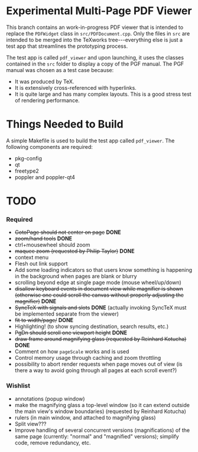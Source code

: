 Experimental Multi-Page PDF Viewer
==================================

This branch contains an work-in-progress PDF viewer that is intended to replace
the `PDFWidget` class in `src/PDFDocument.cpp`. Only the files in `src` are
intended to be merged into the TeXworks tree---everything else is just a test
app that streamlines the prototyping process.

The test app is called `pdf_viewer` and upon launching, it uses the classes
contained in the `src` folder to display a copy of the PGF manual. The PGF
manual was chosen as a test case because:

  - It was produced by TeX.
  - It is extensively cross-referenced with hyperlinks.
  - It is quite large and has many complex layouts. This is a good stress test
    of rendering performance.


Things Needed to Build
======================

A simple Makefile is used to build the test app called `pdf_viewer`. The
following components are required:

  - pkg-config
  - qt
  - freetype2
  - poppler and poppler-qt4


TODO
====
### Required
 - ~~GotoPage should not center on page~~ __DONE__
 - ~~zoom/hand tools~~ __DONE__
 - ctrl+mousewheel should zoom
 - ~~maquee zoom (requested by Philip Taylor)~~ __DONE__
 - context menu
 - Flesh out link support
 - Add some loading indicators so that users know something is happening in the
   background when pages are blank or blurry
 - scrolling beyond edge at single page mode (mouse wheel/up/down)
 - ~~disallow keyboard events in document view while magnifier is shown (otherwise
   one could scroll the canvas without properly adjusting the magnifier)~~ __DONE__
 - ~~SyncTeX with signals and slots~~ __DONE__ (actually invoking SyncTeX must
   be implemented separate from the viewer)
 - ~~fit to width/page/~~ __DONE__
 - Highlighting! (to show syncing destination, search results, etc.)
 - ~~PgDn should scroll one viewport height~~ __DONE__
 - ~~draw frame around magnifying glass (requested by Reinhard Kotucha)~~ __DONE__
 - Comment on how `pageScale` works and is used
 - Control memory usage through caching and zoom throttling
 - possibility to abort render requests when page moves out of view (is there a
   way to avoid going through all pages at each scroll event?)

### Wishlist
 - annotations (popup window)
 - make the magnifying glass a top-level window (so it can extend outside the
   main view's window boundaries) (requested by Reinhard Kotucha)
 - rulers (in main window, and attached to magnifying glass)
 - Split view???
 - Improve handling of several concurrent versions (magnifications) of the same
   page (currently: "normal" and "magnified" versions); simplify code, remove
   redundancy, etc.
